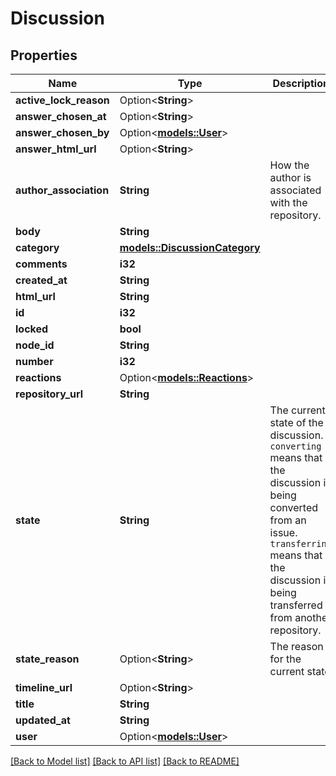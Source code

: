 # Discussion

## Properties

Name | Type | Description | Notes
------------ | ------------- | ------------- | -------------
**active_lock_reason** | Option<**String**> |  | 
**answer_chosen_at** | Option<**String**> |  | 
**answer_chosen_by** | Option<[**models::User**](User.md)> |  | 
**answer_html_url** | Option<**String**> |  | 
**author_association** | **String** | How the author is associated with the repository. | 
**body** | **String** |  | 
**category** | [**models::DiscussionCategory**](discussion_category.md) |  | 
**comments** | **i32** |  | 
**created_at** | **String** |  | 
**html_url** | **String** |  | 
**id** | **i32** |  | 
**locked** | **bool** |  | 
**node_id** | **String** |  | 
**number** | **i32** |  | 
**reactions** | Option<[**models::Reactions**](Reactions.md)> |  | [optional]
**repository_url** | **String** |  | 
**state** | **String** | The current state of the discussion. `converting` means that the discussion is being converted from an issue. `transferring` means that the discussion is being transferred from another repository. | 
**state_reason** | Option<**String**> | The reason for the current state | 
**timeline_url** | Option<**String**> |  | [optional]
**title** | **String** |  | 
**updated_at** | **String** |  | 
**user** | Option<[**models::User**](User.md)> |  | 

[[Back to Model list]](../README.md#documentation-for-models) [[Back to API list]](../README.md#documentation-for-api-endpoints) [[Back to README]](../README.md)


